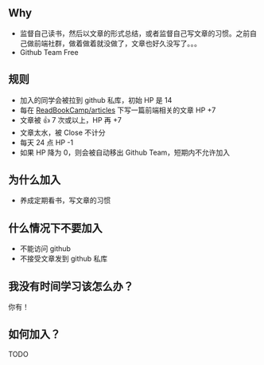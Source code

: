 ## Why

- 监督自己读书，然后以文章的形式总结，或者监督自己写文章的习惯。之前自己做前端社群，做着做着就没做了，文章也好久没写了。。。
- Github Team Free

## 规则

- 加入的同学会被拉到 github 私库，初始 HP 是 14
- 每在 [ReadBookCamp/articles](https://github.com/ReadBookCamp/articles/issues) 下写一篇前端相关的文章 HP +7
- 文章被 👍 7 次或以上，HP 再 +7
- 文章太水，被 Close 不计分
- 每天 24 点 HP -1
- 如果 HP 降为 0，则会被自动移出 Github Team，短期内不允许加入

## 为什么加入

- 养成定期看书，写文章的习惯

## 什么情况下不要加入

- 不能访问 github
- 不接受文章发到 github 私库

## 我没有时间学习该怎么办？

你有！

## 如何加入？

TODO
